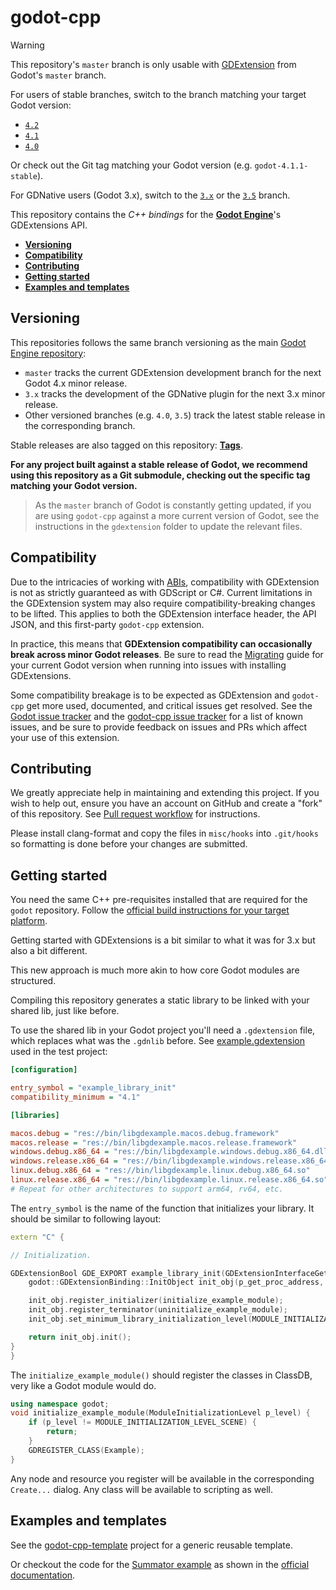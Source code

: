 # godot-cpp

> [!WARNING]
>
> This repository's `master` branch is only usable with
> [GDExtension](https://godotengine.org/article/introducing-gd-extensions)
> from Godot's `master` branch.
>
> For users of stable branches, switch to the branch matching your target Godot version:
> - [`4.2`](https://github.com/godotengine/godot-cpp/tree/4.2)
> - [`4.1`](https://github.com/godotengine/godot-cpp/tree/4.1)
> - [`4.0`](https://github.com/godotengine/godot-cpp/tree/4.0)
>
> Or check out the Git tag matching your Godot version (e.g. `godot-4.1.1-stable`).
>
> For GDNative users (Godot 3.x), switch to the [`3.x`](https://github.com/godotengine/godot-cpp/tree/3.x)
> or the [`3.5`](https://github.com/godotengine/godot-cpp/tree/3.5) branch.

This repository contains the  *C++ bindings* for the [**Godot Engine**](https://github.com/godotengine/godot)'s GDExtensions API.

- [**Versioning**](#versioning)
- [**Compatibility**](#compatibility)
- [**Contributing**](#contributing)
- [**Getting started**](#getting-started)
- [**Examples and templates**](#examples-and-templates)

## Versioning

This repositories follows the same branch versioning as the main [Godot Engine
repository](https://github.com/godotengine/godot):

- `master` tracks the current GDExtension development branch for the next Godot
  4.x minor release.
- `3.x` tracks the development of the GDNative plugin for the next 3.x minor
  release.
- Other versioned branches (e.g. `4.0`, `3.5`) track the latest stable release
  in the corresponding branch.

Stable releases are also tagged on this repository:
[**Tags**](https://github.com/godotengine/godot-cpp/tags).

**For any project built against a stable release of Godot, we recommend using
this repository as a Git submodule, checking out the specific tag matching your
Godot version.**

> As the `master` branch of Godot is constantly getting updated, if you are
> using `godot-cpp` against a more current version of Godot, see the instructions
> in the `gdextension` folder to update the relevant files.

## Compatibility

Due to the intricacies of working with [ABIs](https://en.wikipedia.org/wiki/Application_binary_interface),
compatibility with GDExtension is not as strictly guaranteed as with GDScript or C#.
Current limitations in the GDExtension system may also require compatibility-breaking changes
to be lifted. This applies to both the GDExtension interface header, the API JSON, and this
first-party `godot-cpp` extension.

In practice, this means that **GDExtension compatibility can occasionally break across minor Godot releases**.
Be sure to read the [Migrating](https://docs.godotengine.org/en/latest/tutorials/migrating/index.html)
guide for your current Godot version when running into issues with installing GDExtensions.

Some compatibility breakage is to be expected as GDExtension and `godot-cpp`
get more used, documented, and critical issues get resolved. See the
[Godot issue tracker](https://github.com/godotengine/godot/issues?q=is%3Aissue+is%3Aopen+label%3Atopic%3Agdextension)
and the [godot-cpp issue tracker](https://github.com/godotengine/godot-cpp/issues)
for a list of known issues, and be sure to provide feedback on issues and PRs
which affect your use of this extension.

## Contributing

We greatly appreciate help in maintaining and extending this project. If you
wish to help out, ensure you have an account on GitHub and create a "fork" of
this repository. See [Pull request workflow](https://docs.godotengine.org/en/stable/community/contributing/pr_workflow.html)
for instructions.

Please install clang-format and copy the files in `misc/hooks` into `.git/hooks`
so formatting is done before your changes are submitted.

## Getting started

You need the same C++ pre-requisites installed that are required for the `godot` repository. Follow the [official build instructions for your target platform](https://docs.godotengine.org/en/latest/contributing/development/compiling/index.html#building-for-target-platforms).

Getting started with GDExtensions is a bit similar to what it was for 3.x but also a bit different.

This new approach is much more akin to how core Godot modules are structured.

Compiling this repository generates a static library to be linked with your shared lib,
just like before.

To use the shared lib in your Godot project you'll need a `.gdextension`
file, which replaces what was the `.gdnlib` before.
See [example.gdextension](test/project/example.gdextension) used in the test project:

```ini
[configuration]

entry_symbol = "example_library_init"
compatibility_minimum = "4.1"

[libraries]

macos.debug = "res://bin/libgdexample.macos.debug.framework"
macos.release = "res://bin/libgdexample.macos.release.framework"
windows.debug.x86_64 = "res://bin/libgdexample.windows.debug.x86_64.dll"
windows.release.x86_64 = "res://bin/libgdexample.windows.release.x86_64.dll"
linux.debug.x86_64 = "res://bin/libgdexample.linux.debug.x86_64.so"
linux.release.x86_64 = "res://bin/libgdexample.linux.release.x86_64.so"
# Repeat for other architectures to support arm64, rv64, etc.
```

The `entry_symbol` is the name of the function that initializes
your library. It should be similar to following layout:

```cpp
extern "C" {

// Initialization.

GDExtensionBool GDE_EXPORT example_library_init(GDExtensionInterfaceGetProcAddress p_get_proc_address, GDExtensionClassLibraryPtr p_library, GDExtensionInitialization *r_initialization) {
	godot::GDExtensionBinding::InitObject init_obj(p_get_proc_address, p_library, r_initialization);

	init_obj.register_initializer(initialize_example_module);
	init_obj.register_terminator(uninitialize_example_module);
	init_obj.set_minimum_library_initialization_level(MODULE_INITIALIZATION_LEVEL_SCENE);

	return init_obj.init();
}
}
```

The `initialize_example_module()` should register the classes in ClassDB, very like a Godot module would do.

```cpp
using namespace godot;
void initialize_example_module(ModuleInitializationLevel p_level) {
	if (p_level != MODULE_INITIALIZATION_LEVEL_SCENE) {
		return;
	}
	GDREGISTER_CLASS(Example);
}
```

Any node and resource you register will be available in the corresponding `Create...` dialog. Any class will be available to scripting as well.

## Examples and templates

See the [godot-cpp-template](https://github.com/godotengine/godot-cpp-template) project for a
generic reusable template.

Or checkout the code for the [Summator example](https://github.com/paddy-exe/GDExtensionSummator)
as shown in the [official documentation](https://docs.godotengine.org/en/latest/tutorials/scripting/gdextension/gdextension_cpp_example.html).

